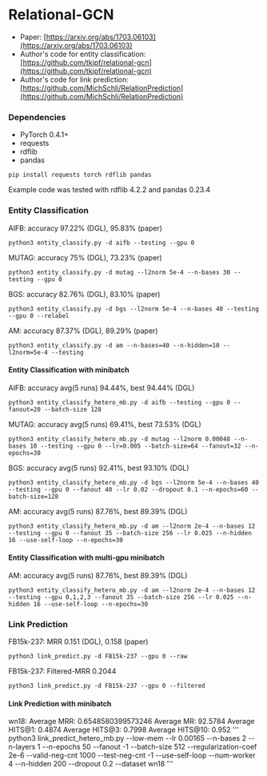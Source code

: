 # Relational-GCN

* Paper: [https://arxiv.org/abs/1703.06103](https://arxiv.org/abs/1703.06103)
* Author's code for entity classification: [https://github.com/tkipf/relational-gcn](https://github.com/tkipf/relational-gcn)
* Author's code for link prediction: [https://github.com/MichSchli/RelationPrediction](https://github.com/MichSchli/RelationPrediction)

### Dependencies
* PyTorch 0.4.1+
* requests
* rdflib
* pandas

```
pip install requests torch rdflib pandas
```

Example code was tested with rdflib 4.2.2 and pandas 0.23.4

### Entity Classification
AIFB: accuracy 97.22% (DGL), 95.83% (paper)
```
python3 entity_classify.py -d aifb --testing --gpu 0
```

MUTAG: accuracy 75% (DGL), 73.23% (paper)
```
python3 entity_classify.py -d mutag --l2norm 5e-4 --n-bases 30 --testing --gpu 0
```

BGS: accuracy 82.76% (DGL), 83.10% (paper)
```
python3 entity_classify.py -d bgs --l2norm 5e-4 --n-bases 40 --testing --gpu 0 --relabel
```

AM: accuracy 87.37% (DGL), 89.29% (paper)
```
python3 entity_classify.py -d am --n-bases=40 --n-hidden=10 --l2norm=5e-4 --testing
```

#### Entity Classification with minibatch
AIFB: accuracy avg(5 runs) 94.44%, best 94.44% (DGL)
```
python3 entity_classify_hetero_mb.py -d aifb --testing --gpu 0 --fanout=20 --batch-size 128
```

MUTAG: accuracy avg(5 runs) 69.41%, best 73.53% (DGL)
```
python3 entity_classify_hetero_mb.py -d mutag --l2norm 0.00048 --n-bases 10 --testing --gpu 0 --lr=0.005 --batch-size=64 --fanout=32 --n-epochs=30
```

BGS: accuracy avg(5 runs) 92.41%, best 93.10% (DGL)
```
python3 entity_classify_hetero_mb.py -d bgs --l2norm 5e-4 --n-bases 40 --testing --gpu 0 --fanout 40 --lr 0.02 --dropout 0.1 --n-epochs=60 --batch-size=128
```

AM: accuracy avg(5 runs) 87.76%, best 89.39% (DGL)
```
python3 entity_classify_hetero_mb.py -d am --l2norm 2e-4 --n-bases 12 --testing --gpu 0 --fanout 35 --batch-size 256 --lr 0.025 --n-hidden 16 --use-self-loop --n-epochs=30
```

#### Entity Classification with multi-gpu minibatch
AM: accuracy avg(5 runs) 87.76%, best 89.39% (DGL)
```
python3 entity_classify_hetero_mb.py -d am --l2norm 2e-4 --n-bases 12 --testing --gpu 0,1,2,3 --fanout 35 --batch-size 256 --lr 0.025 --n-hidden 16 --use-self-loop --n-epochs=30
```

### Link Prediction
FB15k-237: MRR 0.151 (DGL), 0.158 (paper)
```
python3 link_predict.py -d FB15k-237 --gpu 0 --raw
```
FB15k-237: Filtered-MRR 0.2044
```
python3 link_predict.py -d FB15k-237 --gpu 0 --filtered
```

#### Link Prediction with minibatch
wn18:
Average MRR: 0.6548580399573246
Average MR: 92.5784
Average HITS@1: 0.4874
Average HITS@3: 0.7998
Average HITS@10: 0.952
'''
python3 link_predict_hetero_mb.py --low-mem --lr 0.00165 --n-bases 2 --n-layers 1 --n-epochs 50 --fanout -1 --batch-size 512 --regularization-coef 2e-6 --valid-neg-cnt 1000 --test-neg-cnt -1 --use-self-loop --num-worker 4 --n-hidden 200 --dropout 0.2 --dataset wn18
'''
